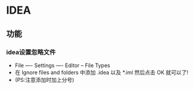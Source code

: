 # IDEA
## 功能 
### idea设置忽略文件
- File —- Settings —- Editor – File Types
- 在 lgnore files and folders 中添加 .idea 以及 *.iml 然后点击 OK 就可以了!
- (PS:注意添加时加上分号)